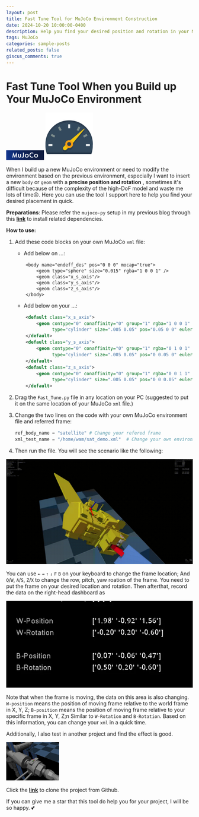 ```yaml
---
layout: post
title: Fast Tune Tool for MuJoCo Environment Construction
date: 2024-10-20 10:00:00-0400
description: Help you find your desired position and rotation in your MuJoCo in quick manually.
tags: MuJoCo
categories: sample-posts
related_posts: false
giscus_comments: true
---
```


# **Fast Tune Tool When you Build up Your MuJoCo Environment**

<img src="https://github.com/JackTony123/picx-images-hosting/raw/master/mujoco.67xg5uq8bg.webp" style="zoom: 10%;" /> <img src="https://github.com/JackTony123/picx-images-hosting/raw/master/dash.2dooz9lgw8.webp" style="zoom: 25%;" />

When I build up a new MuJoCo environment or need to modify the environment based on the previous environment, especially I want to insert a new `body` or `geom` with a **precise position and rotation** , sometimes it's difficult because of the complexity of the high-DoF model and waste me lots of time:persevere:. Here you can use the tool I support here to help you find your desired placement in quick.

**Preparations**: Please refer the `mujoco-py` setup in my previous blog through this **[link](https://longsengao.com/blog/2024/MuJoCo/)** to install related dependencies.

**How to use:**

1. Add these code blocks on your own MuJoCo `xml` file:

   - Add below on   <worldbody>...</worldbody>:

   ```xml-dtd
       <body name="endeff_des" pos="0 0 0" mocap="true">
           <geom type="sphere" size="0.015" rgba="1 0 0 1" />
           <geom class="x_s_axis"/>
           <geom class="y_s_axis"/>
           <geom class="z_s_axis"/>
       </body>
   ```

   - Add below on your </default>...</default>:

   ```xml
       <default class="x_s_axis">
           <geom contype="0" conaffinity="0" group="1" rgba="1 0 0 1"
                 type="cylinder" size=".005 0.05" pos="0.05 0 0" euler="0 1.570796327 0"/>
       </default>
       <default class="y_s_axis">
           <geom contype="0" conaffinity="0" group="1" rgba="0 1 0 1"
                 type="cylinder" size=".005 0.05" pos="0 0.05 0" euler="1.570796327 0 0"/>
       </default>
       <default class="z_s_axis">
           <geom contype="0" conaffinity="0" group="1" rgba="0 0 1 1"
                 type="cylinder" size=".005 0.05" pos="0 0 0.05" euler="0 0 0"/>
       </default>
   ```

2. Drag the `Fast_Tune.py` file in any location on your PC (suggested to put it on the same location of your MuJoCo `xml` file.)

3. Change the two lines on the code  with your own MuJoCo environment file and referred frame:

   ```python
   ref_body_name = "satellite" # Change your refered frame
   xml_test_name = "/home/wam/sat_demo.xml"  # Change your own environment file location 
   ```

4. Then run the file. You will see the scenario like the following:

<img src="https://github.com/JackTony123/picx-images-hosting/raw/master/tune-(1).8ad96bjcyw.gif" style="zoom:50%;" />

You can use  `←` `→` `↑` `↓` `F` `B`  on your keyboard to change the frame location; And `Q`/`W`, `A`/`S`, `Z`/`X` to change the row, pitch, yaw roation of the frame. You need to put the frame on your desired location and rotation. Then afterthat, record the data on the right-head dashboard as 

![](https://github.com/JackTony123/picx-images-hosting/raw/master/dash_data.3uuu12gwor.webp)



Note that when the frame is moving, the data on this area is also changing. `W-position` means the position of moving frame relative to the world frame in X, Y, Z; `B-position` means the position of moving frame relative to your specific frame in X, Y, Z;n Similar to  `W-Rotation` and `B-Rotation`. Based on this information, you can change your `xml` in a quick time.



Additionally, I also test in another project and find the effect is good.

<img src="https://github.com/JackTony123/picx-images-hosting/raw/master/pos_4.4g4hne1aiw.webp" style="zoom:14%;" />

Click the [**link**](https://github.com/gaolongsen/Fast_Tune_Tool_for_MuJoCo.git) to clone the project from Github. 



If you can give me a star that this tool do help you for your project, I will be so happy. :two_hearts:

